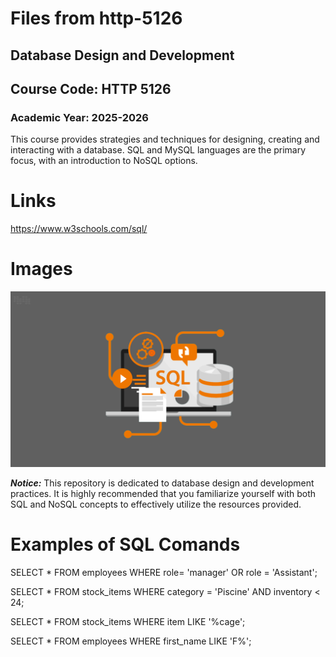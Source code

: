 # Files from http-5126
## Database Design and Development
## Course Code: HTTP 5126

### Academic Year: 2025-2026

This course provides strategies and techniques for designing, creating and interacting with a database. SQL and MySQL languages are the primary focus, with an introduction to NoSQL options.

# Links
https://www.w3schools.com/sql/

# Images
![Database Design Overview](sql.png)

***Notice:*** This repository is dedicated to database design and development practices. It is highly recommended that you familiarize yourself with both SQL and NoSQL concepts to effectively utilize the resources provided.
# Examples of SQL Comands

SELECT * FROM employees WHERE role= 'manager' OR role = 'Assistant';


SELECT * FROM stock_items WHERE category = 'Piscine' AND inventory < 24;


SELECT * FROM stock_items WHERE item LIKE '%cage';


SELECT * FROM employees WHERE first_name LIKE 'F%';

